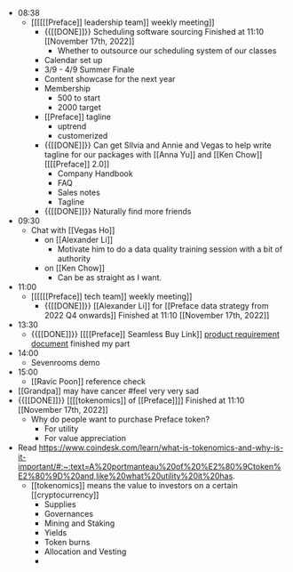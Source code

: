 - 08:38
    - [[[[[[Preface]] leadership team]] weekly meeting]]
        - {{[[DONE]]}} Scheduling software sourcing Finished at 11:10 [[November 17th, 2022]]
            - Whether to outsource our scheduling system of our classes
        - Calendar set up
        - 3/9 - 4/9 Summer Finale
        - Content showcase for the next year
        - Membership
            - 500 to start
            - 2000 target
        - [[Preface]] tagline
            - uptrend
            - customerized
        - {{[[DONE]]}}  Can get SIlvia and Annie and Vegas to help write tagline for our packages with [[Anna Yu]] and [[Ken Chow]] [[[[Preface]] 2.0]]
            - Company Handbook
            - FAQ
            - Sales notes
            - Tagline
        - {{[[DONE]]}}  Naturally find more friends 
- 09:30
    - Chat with [[Vegas Ho]]
        - on [[Alexander Li]]
            - Motivate him to do a data quality training session with a bit of authority
        - on [[Ken Chow]]
            - Can be as straight as I want.
- 11:00
    - [[[[[[Preface]] tech team]] weekly meeting]]
        - {{[[DONE]]}}  [[Alexander Li]] for [[Preface data strategy from 2022 Q4 onwards]]  Finished at 11:10 [[November 17th, 2022]]
- 13:30
    - {{[[DONE]]}} [[[[Preface]] Seamless Buy Link]] [product requirement document](https://docs.google.com/document/d/1pUSAPGqYCWA7DoPStDtS8i1OZreoZSExS9o-5Q6Qq6g/edit#) finished my part
- 14:00
    - Sevenrooms demo
- 15:00
    - [[Ravic Poon]] reference check
- [[Grandpa]] may have cancer #feel very very sad
- {{[[DONE]]}} [[[[tokenomics]] of [[Preface]]]] Finished at 11:10 [[November 17th, 2022]]
    - Why do people want to purchase Preface token?
        - For utility
        - For value appreciation
- Read https://www.coindesk.com/learn/what-is-tokenomics-and-why-is-it-important/#:~:text=A%20portmanteau%20of%20%E2%80%9Ctoken%E2%80%9D%20and,like%20what%20utility%20it%20has.
    - [[tokenomics]] means the value to investors on a certain [[cryptocurrency]]
        - Supplies
        - Governances
        - Mining and Staking
        - Yields
        - Token burns
        - Allocation and Vesting
        - 
